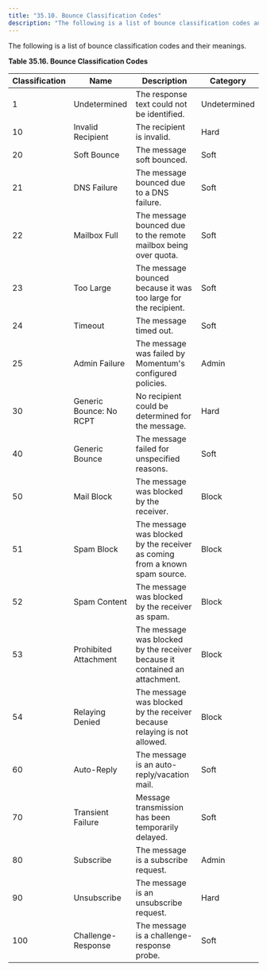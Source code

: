 ```yaml
---
title: "35.10. Bounce Classification Codes"
description: "The following is a list of bounce classification codes and their meanings Table 35 16 Bounce Classification Codes Classification Name Description Category 1 Undetermined The response text could not be identified Undetermined 10 Invalid Recipient The recipient is invalid Hard 20 Soft Bounce The message soft bounced Soft 21 DNS..."
---
```


The following is a list of bounce classification codes and their meanings.

<a name="log_formats.bounce.classification.codes"></a> 

**Table 35.16. Bounce Classification Codes**

| Classification | Name | Description | Category |
| --- | --- | --- | --- |
| 1 | Undetermined | The response text could not be identified. | Undetermined |
| 10 | Invalid Recipient | The recipient is invalid. | Hard |
| 20 | Soft Bounce | The message soft bounced. | Soft |
| 21 | DNS Failure | The message bounced due to a DNS failure. | Soft |
| 22 | Mailbox Full | The message bounced due to the remote mailbox being over quota. | Soft |
| 23 | Too Large | The message bounced because it was too large for the recipient. | Soft |
| 24 | Timeout | The message timed out. | Soft |
| 25 | Admin Failure | The message was failed by Momentum's configured policies. | Admin |
| 30 | Generic Bounce: No RCPT | No recipient could be determined for the message. | Hard |
| 40 | Generic Bounce | The message failed for unspecified reasons. | Soft |
| 50 | Mail Block | The message was blocked by the receiver. | Block |
| 51 | Spam Block | The message was blocked by the receiver as coming from a known spam source. | Block |
| 52 | Spam Content | The message was blocked by the receiver as spam. | Block |
| 53 | Prohibited Attachment | The message was blocked by the receiver because it contained an attachment. | Block |
| 54 | Relaying Denied | The message was blocked by the receiver because relaying is not allowed. | Block |
| 60 | Auto-Reply | The message is an auto-reply/vacation mail. | Soft |
| 70 | Transient Failure | Message transmission has been temporarily delayed. | Soft |
| 80 | Subscribe | The message is a subscribe request. | Admin |
| 90 | Unsubscribe | The message is an unsubscribe request. | Hard |
| 100 | Challenge-Response | The message is a challenge-response probe. | Soft |